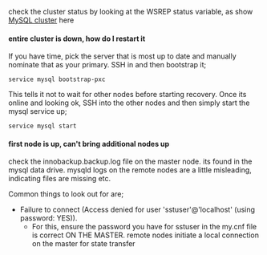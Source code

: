 check the cluster status by looking at the WSREP status variable, as
show [MySQL cluster](MySQL_cluster "wikilink") here

#### entire cluster is down, how do I restart it

If you have time, pick the server that is most up to date and manually
nominate that as your primary. SSH in and then bootstrap it;

`service mysql bootstrap-pxc`

This tells it not to wait for other nodes before starting recovery. Once
its online and looking ok, SSH into the other nodes and then simply
start the mysql service up;

`service mysql start`

#### first node is up, can't bring additional nodes up

check the innobackup.backup.log file on the master node. its found in
the mysql data drive. mysqld logs on the remote nodes are a little
misleading, indicating files are missing etc.

Common things to look out for are;

  - Failure to connect (Access denied for user 'sstuser'@'localhost'
    (using password: YES)).
      - For this, ensure the password you have for sstuser in the my.cnf
        file is correct ON THE MASTER. remote nodes initiate a local
        connection on the master for state transfer